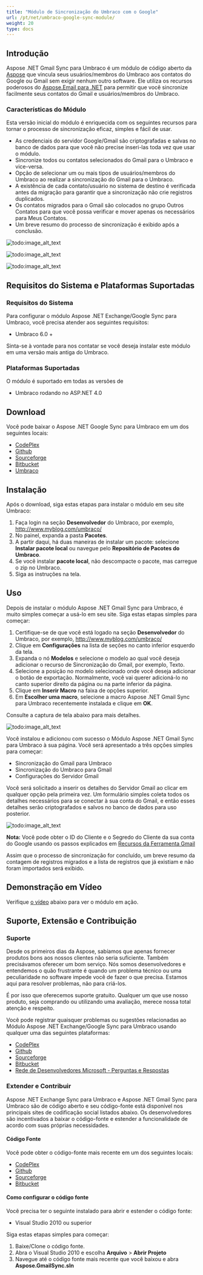 ```yaml
---
title: "Módulo de Sincronização do Umbraco com o Google"
url: /pt/net/umbraco-google-sync-module/
weight: 20
type: docs
---
```

  
  
## **Introdução**  
Aspose .NET Gmail Sync para Umbraco é um módulo de código aberto da [Aspose](http://www.aspose.com/) que vincula seus usuários/membros do Umbraco aos contatos do Google ou Gmail sem exigir nenhum outro software. Ele utiliza os recursos poderosos do [Aspose.Email para .NET](http://www.aspose.com/.net/email-component.aspx) para permitir que você sincronize facilmente seus contatos do Gmail e usuários/membros do Umbraco.  
### **Características do Módulo**  
Esta versão inicial do módulo é enriquecida com os seguintes recursos para tornar o processo de sincronização eficaz, simples e fácil de usar.  
  
- As credenciais do servidor Google/Gmail são criptografadas e salvas no banco de dados para que você não precise inseri-las toda vez que usar o módulo.  
- Sincronize todos ou contatos selecionados do Gmail para o Umbraco e vice-versa.  
- Opção de selecionar um ou mais tipos de usuários/membros do Umbraco ao realizar a sincronização do Gmail para o Umbraco.  
- A existência de cada contato/usuário no sistema de destino é verificada antes da migração para garantir que a sincronização não crie registros duplicados.  
- Os contatos migrados para o Gmail são colocados no grupo Outros Contatos para que você possa verificar e mover apenas os necessários para Meus Contatos.  
- Um breve resumo do processo de sincronização é exibido após a conclusão.  
  
![todo:image_alt_text](http://www.aspose.com/blogs/wp-content/uploads/2014/11/Aspose-.NET-Gmail-Sync-for-Umbraco.png)  
  
![todo:image_alt_text](http://www.aspose.com/blogs/wp-content/uploads/2014/11/Gmail-to-Umbraco-Sync.png)  
  
![todo:image_alt_text](http://www.aspose.com/blogs/wp-content/uploads/2014/11/Umbraco-to-Gmail-Sync.png)  
## **Requisitos do Sistema e Plataformas Suportadas**  
### **Requisitos do Sistema**  
Para configurar o módulo Aspose .NET Exchange/Google Sync para Umbraco, você precisa atender aos seguintes requisitos:  
  
- Umbraco 6.0 +  
  
Sinta-se à vontade para nos contatar se você deseja instalar este módulo em uma versão mais antiga do Umbraco.  
### **Plataformas Suportadas**  
O módulo é suportado em todas as versões de  
  
- Umbraco rodando no ASP.NET 4.0  
## **Download**  
Você pode baixar o Aspose .NET Google Sync para Umbraco em um dos seguintes locais:  
  
- [CodePlex ](https://asposeumbraco.codeplex.com/releases)  
- [Github ](https://github.com/asposemarketplace/Aspose_for_Umbraco/releases)  
- [Sourceforge ](https://sourceforge.net/projects/asposeumbraco/files/)  
- [Bitbucket ](https://bitbucket.org/asposemarketplace/aspose-for-umbraco/downloads)  
- [Umbraco ](https://our.umbraco.org/projects/website-utilities/sync-umbraco-users-and-members-with-google-contacts-using-aspose-net-gmail-sync-for-umbraco)  
## **Instalação**  
Após o download, siga estas etapas para instalar o módulo em seu site Umbraco:  
  
1. Faça login na seção **Desenvolvedor** do Umbraco, por exemplo, <http://www.myblog.com/umbraco/>  
1. No painel, expanda a pasta **Pacotes**.  
1. A partir daqui, há duas maneiras de instalar um pacote: selecione **Instalar pacote local** ou navegue pelo **Repositório de Pacotes do Umbraco**.  
1. Se você instalar **pacote local**, não descompacte o pacote, mas carregue o zip no Umbraco.  
1. Siga as instruções na tela.  
## **Uso**  
Depois de instalar o módulo Aspose .NET Gmail Sync para Umbraco, é muito simples começar a usá-lo em seu site. Siga estas etapas simples para começar:  
  
1. Certifique-se de que você está logado na seção **Desenvolvedor** do Umbraco, por exemplo, <http://www.myblog.com/umbraco/>  
1. Clique em **Configurações** na lista de seções no canto inferior esquerdo da tela.  
1. Expanda o nó **Modelos** e selecione o modelo ao qual você deseja adicionar o recurso de Sincronização do Gmail, por exemplo, Texto.  
1. Selecione a posição no modelo selecionado onde você deseja adicionar o botão de exportação. Normalmente, você vai querer adicioná-lo no canto superior direito da página ou na parte inferior da página.  
1. Clique em **Inserir Macro** na faixa de opções superior.  
1. Em **Escolher uma macro**, selecione a macro Aspose .NET Gmail Sync para Umbraco recentemente instalada e clique em **OK**.  
  
Consulte a captura de tela abaixo para mais detalhes.  
  
![todo:image_alt_text](http://www.aspose.com/blogs/wp-content/uploads/2014/11/How-to-use-Aspose-.NET-Gmail-Sync-for-Umbraco.png)  
  
Você instalou e adicionou com sucesso o Módulo Aspose .NET Gmail Sync para Umbraco à sua página. Você será apresentado a três opções simples para começar:  
  
- Sincronização do Gmail para Umbraco  
- Sincronização do Umbraco para Gmail  
- Configurações do Servidor Gmail  
  
Você será solicitado a inserir os detalhes do Servidor Gmail ao clicar em qualquer opção pela primeira vez. Um formulário simples coleta todos os detalhes necessários para se conectar à sua conta do Gmail, e então esses detalhes serão criptografados e salvos no banco de dados para uso posterior.  
  
![todo:image_alt_text](http://www.aspose.com/blogs/wp-content/uploads/2014/11/Gmail-server-details.png)  
  
**Nota:** Você pode obter o ID do Cliente e o Segredo do Cliente da sua conta do Google usando os passos explicados em [Recursos da Ferramenta Gmail](/email/net/gmail-utility-features)  
  
Assim que o processo de sincronização for concluído, um breve resumo da contagem de registros migrados e a lista de registros que já existiam e não foram importados será exibido.  
## **Demonstração em Vídeo**  
Verifique [o vídeo](https://www.youtube.com/watch?v=A3RoXFpge9M) abaixo para ver o módulo em ação.  
## **Suporte, Extensão e Contribuição**  
### **Suporte**  
Desde os primeiros dias da Aspose, sabíamos que apenas fornecer produtos bons aos nossos clientes não seria suficiente. Também precisávamos oferecer um bom serviço. Nós somos desenvolvedores e entendemos o quão frustrante é quando um problema técnico ou uma peculiaridade no software impede você de fazer o que precisa. Estamos aqui para resolver problemas, não para criá-los.  
  
É por isso que oferecemos suporte gratuito. Qualquer um que use nosso produto, seja comprando ou utilizando uma avaliação, merece nossa total atenção e respeito.  
  
Você pode registrar quaisquer problemas ou sugestões relacionadas ao Módulo Aspose .NET Exchange/Google Sync para Umbraco usando qualquer uma das seguintes plataformas:  
  
- [CodePlex ](https://asposeumbraco.codeplex.com/workitem/list/basic)  
- [Github ](https://github.com/asposemarketplace/Aspose_for_Umbraco/issues)  
- [Sourceforge ](https://sourceforge.net/p/asposeumbraco/tickets/?source=navbar)  
- [Bitbucket ](https://bitbucket.org/asposemarketplace/aspose-for-umbraco/issues?status=new&status=open)  
- [Rede de Desenvolvedores Microsoft - Perguntas e Respostas](https://code.msdn.microsoft.com/Sync-Umbraco-Users-and-dc8086fa/view/Discussions#content)  
### **Extender e Contribuir**  
Aspose .NET Exchange Sync para Umbraco e Aspose .NET Gmail Sync para Umbraco são de código aberto e seu código-fonte está disponível nos principais sites de codificação social listados abaixo. Os desenvolvedores são incentivados a baixar o código-fonte e estender a funcionalidade de acordo com suas próprias necessidades.  
#### **Código Fonte**  
Você pode obter o código-fonte mais recente em um dos seguintes locais:  
  
- [CodePlex ](https://asposeumbraco.codeplex.com/SourceControl/latest)  
- [Github ](https://github.com/asposemarketplace/Aspose_for_Umbraco)  
- [Sourceforge ](https://sourceforge.net/p/asposeumbraco/code/ci/master/tree/)  
- [Bitbucket ](https://bitbucket.org/asposemarketplace/aspose-for-umbraco/src)  
#### **Como configurar o código fonte**  
Você precisa ter o seguinte instalado para abrir e estender o código fonte:  
  
- Visual Studio 2010 ou superior  
  
Siga estas etapas simples para começar:  
  
1. Baixe/Clone o código fonte.  
1. Abra o Visual Studio 2010 e escolha **Arquivo** > **Abrir Projeto**  
1. Navegue até o código fonte mais recente que você baixou e abra **Aspose.GmailSync.sln**  
